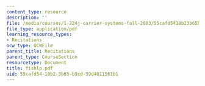 ```yaml
---
content_type: resource
description: ''
file: /media/courses/1-224j-carrier-systems-fall-2003/55cafd5418b23b65b9cd59d4011561b1_fishlp.pdf
file_type: application/pdf
learning_resource_types:
- Recitations
ocw_type: OCWFile
parent_title: Recitations
parent_type: CourseSection
resourcetype: Document
title: fishlp.pdf
uid: 55cafd54-18b2-3b65-b9cd-59d4011561b1
---
```

